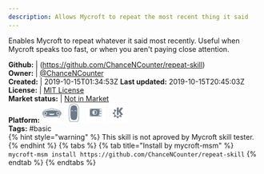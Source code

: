 ```yaml
---
description: Allows Mycroft to repeat the most recent thing it said
---
```

Enables Mycroft to repeat whatever it said most recently. Useful when Mycroft speaks too fast, or when you aren't paying close attention.

**Github:** | (https://github.com/ChanceNCounter/repeat-skill)  
**Owner:** | [@ChanceNCounter](https://github.com/ChanceNCounter)  
**Created:** | 2019-10-15T01:34:53Z  **Last updated:** 2019-10-15T20:45:03Z  
**License:** | [MIT License](https://api.github.com/licenses/mit)  
**Market status:** | [Not in Market](https://market.mycroft.ai/skill/)  
**Platform:**   ![](.gitbook/assets/mark-1-icon.png)  ![](.gitbook/assets/mark-2-icon.png)  ![](.gitbook/assets/picroft-icon.png)  ![](.gitbook/assets/kde.png)   
**Tags:** \#basic   
{% hint style="warning" %}
This skill is not aproved by Mycroft skill tester.
{% endhint %}
  {% tabs %}
{% tab title="Install by mycroft-msm" %}
``` mycroft-msm install https://github.com/ChanceNCounter/repeat-skill```
{% endtab %}
  {% endtabs %}
  
